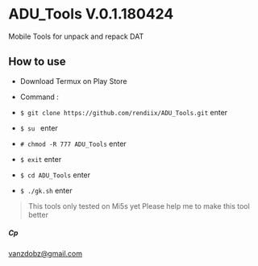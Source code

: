 # ADU_Tools V.0.1.180424
Mobile Tools for unpack and repack DAT


## How to use
- Download Termux on Play Store
- Command :

- `$ git clone https://github.com/rendiix/ADU_Tools.git` enter
- `$ su ` enter
- `# chmod -R 777 ADU_Tools` enter
- `$ exit` enter
- `$ cd ADU_Tools` enter
- `$ ./gk.sh` enter


> This tools only tested on Mi5s yet
> Please help me to make this tool better
##### Cp
vanzdobz@gmail.com